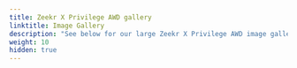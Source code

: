 ```yaml
---
title: Zeekr X Privilege AWD gallery
linktitle: Image Gallery
description: "See below for our large Zeekr X Privilege AWD image gallery. Click pictures for high-resolution versions."
weight: 10
hidden: true
---
```

<!-- markdownlint-disable MD033 -->
<object type="image/svg+xml" data="../modelnavigation.svg"></object>
<div class="pswp-gallery pswp-grid-container" id ="my-gallery">
<div class="pswp-grid-item">
<a href="https://media.evkx.net/multimedia/models/zeekr/x/x_privilege_awd/exterior_1.jpg"
data-pswp-src="https://media.evkx.net/multimedia/models/zeekr/x/x_privilege_awd/exterior_1.jpg"
data-pswp-width="3000"
data-pswp-height="1687" 
target="_blank">
<img src="https://media.evkx.net/multimedia/models/zeekr/x/x_privilege_awd/exterior_1_xst.jpg" alt="Zeekr X Privilege AWD" width="200px" height="0px" />
</a>
</div>
<div class="pswp-grid-item">
<a href="https://media.evkx.net/multimedia/models/zeekr/x/x_privilege_awd/exterior_2.jpg"
data-pswp-src="https://media.evkx.net/multimedia/models/zeekr/x/x_privilege_awd/exterior_2.jpg"
data-pswp-width="3000"
data-pswp-height="1687" 
target="_blank">
<img src="https://media.evkx.net/multimedia/models/zeekr/x/x_privilege_awd/exterior_2_xst.jpg" alt="Zeekr X Privilege AWD" width="200px" height="0px" />
</a>
</div>
<div class="pswp-grid-item">
<a href="https://media.evkx.net/multimedia/models/zeekr/x/x_privilege_awd/exterior_3.jpg"
data-pswp-src="https://media.evkx.net/multimedia/models/zeekr/x/x_privilege_awd/exterior_3.jpg"
data-pswp-width="1920"
data-pswp-height="1080" 
target="_blank">
<img src="https://media.evkx.net/multimedia/models/zeekr/x/x_privilege_awd/exterior_3_xst.jpg" alt="Zeekr X Privilege AWD" width="200px" height="0px" />
</a>
</div>
<div class="pswp-grid-item">
<a href="https://media.evkx.net/multimedia/models/zeekr/x/x_privilege_awd/exterior_4.jpg"
data-pswp-src="https://media.evkx.net/multimedia/models/zeekr/x/x_privilege_awd/exterior_4.jpg"
data-pswp-width="1504"
data-pswp-height="1128" 
target="_blank">
<img src="https://media.evkx.net/multimedia/models/zeekr/x/x_privilege_awd/exterior_4_xst.jpg" alt="Zeekr X Privilege AWD" width="200px" height="0px" />
</a>
</div>
<div class="pswp-grid-item">
<a href="https://media.evkx.net/multimedia/models/zeekr/x/x_privilege_awd/frontseats_1.jpg"
data-pswp-src="https://media.evkx.net/multimedia/models/zeekr/x/x_privilege_awd/frontseats_1.jpg"
data-pswp-width="3000"
data-pswp-height="2000" 
target="_blank">
<img src="https://media.evkx.net/multimedia/models/zeekr/x/x_privilege_awd/frontseats_1_xst.jpg" alt="Zeekr X Privilege AWD" width="200px" height="0px" />
</a>
</div>
<div class="pswp-grid-item">
<a href="https://media.evkx.net/multimedia/models/zeekr/x/x_privilege_awd/frunk_1.jpg"
data-pswp-src="https://media.evkx.net/multimedia/models/zeekr/x/x_privilege_awd/frunk_1.jpg"
data-pswp-width="3000"
data-pswp-height="2000" 
target="_blank">
<img src="https://media.evkx.net/multimedia/models/zeekr/x/x_privilege_awd/frunk_1_xst.jpg" alt="Zeekr X Privilege AWD" width="200px" height="0px" />
</a>
</div>
<div class="pswp-grid-item">
<a href="https://media.evkx.net/multimedia/models/zeekr/x/x_privilege_awd/headlights_1.jpg"
data-pswp-src="https://media.evkx.net/multimedia/models/zeekr/x/x_privilege_awd/headlights_1.jpg"
data-pswp-width="3000"
data-pswp-height="2000" 
target="_blank">
<img src="https://media.evkx.net/multimedia/models/zeekr/x/x_privilege_awd/headlights_1_xst.jpg" alt="Zeekr X Privilege AWD" width="200px" height="0px" />
</a>
</div>
<div class="pswp-grid-item">
<a href="https://media.evkx.net/multimedia/models/zeekr/x/x_privilege_awd/main_1.jpg"
data-pswp-src="https://media.evkx.net/multimedia/models/zeekr/x/x_privilege_awd/main_1.jpg"
data-pswp-width="3000"
data-pswp-height="1687" 
target="_blank">
<img src="https://media.evkx.net/multimedia/models/zeekr/x/x_privilege_awd/main_1_xst.jpg" alt="Zeekr X Privilege AWD" width="200px" height="0px" />
</a>
</div>
<div class="pswp-grid-item">
<a href="https://media.evkx.net/multimedia/models/zeekr/x/x_privilege_awd/screens_1.jpg"
data-pswp-src="https://media.evkx.net/multimedia/models/zeekr/x/x_privilege_awd/screens_1.jpg"
data-pswp-width="2280"
data-pswp-height="1282" 
target="_blank">
<img src="https://media.evkx.net/multimedia/models/zeekr/x/x_privilege_awd/screens_1_xst.jpg" alt="Zeekr X Privilege AWD" width="200px" height="0px" />
</a>
</div>
<div class="pswp-grid-item">
<a href="https://media.evkx.net/multimedia/models/zeekr/x/x_privilege_awd/screens_2.jpg"
data-pswp-src="https://media.evkx.net/multimedia/models/zeekr/x/x_privilege_awd/screens_2.jpg"
data-pswp-width="1504"
data-pswp-height="1128" 
target="_blank">
<img src="https://media.evkx.net/multimedia/models/zeekr/x/x_privilege_awd/screens_2_xst.jpg" alt="Zeekr X Privilege AWD" width="200px" height="0px" />
</a>
</div>
<div class="pswp-grid-item">
<a href="https://media.evkx.net/multimedia/models/zeekr/x/x_privilege_awd/screens_3.jpg"
data-pswp-src="https://media.evkx.net/multimedia/models/zeekr/x/x_privilege_awd/screens_3.jpg"
data-pswp-width="2280"
data-pswp-height="1282" 
target="_blank">
<img src="https://media.evkx.net/multimedia/models/zeekr/x/x_privilege_awd/screens_3_xst.jpg" alt="Zeekr X Privilege AWD" width="200px" height="0px" />
</a>
</div>
<div class="pswp-grid-item">
<a href="https://media.evkx.net/multimedia/models/zeekr/x/x_privilege_awd/screens_4.jpg"
data-pswp-src="https://media.evkx.net/multimedia/models/zeekr/x/x_privilege_awd/screens_4.jpg"
data-pswp-width="3000"
data-pswp-height="2000" 
target="_blank">
<img src="https://media.evkx.net/multimedia/models/zeekr/x/x_privilege_awd/screens_4_xst.jpg" alt="Zeekr X Privilege AWD" width="200px" height="0px" />
</a>
</div>
<div class="pswp-grid-item">
<a href="https://media.evkx.net/multimedia/models/zeekr/x/x_privilege_awd/secondrowseats_1.jpg"
data-pswp-src="https://media.evkx.net/multimedia/models/zeekr/x/x_privilege_awd/secondrowseats_1.jpg"
data-pswp-width="3000"
data-pswp-height="2000" 
target="_blank">
<img src="https://media.evkx.net/multimedia/models/zeekr/x/x_privilege_awd/secondrowseats_1_xst.jpg" alt="Zeekr X Privilege AWD" width="200px" height="0px" />
</a>
</div>
<div class="pswp-grid-item">
<a href="https://media.evkx.net/multimedia/models/zeekr/x/x_privilege_awd/soundsystem_1.jpg"
data-pswp-src="https://media.evkx.net/multimedia/models/zeekr/x/x_privilege_awd/soundsystem_1.jpg"
data-pswp-width="3000"
data-pswp-height="2000" 
target="_blank">
<img src="https://media.evkx.net/multimedia/models/zeekr/x/x_privilege_awd/soundsystem_1_xst.jpg" alt="Zeekr X Privilege AWD" width="200px" height="0px" />
</a>
</div>
<div class="pswp-grid-item">
<a href="https://media.evkx.net/multimedia/models/zeekr/x/x_privilege_awd/trunk_1.jpg"
data-pswp-src="https://media.evkx.net/multimedia/models/zeekr/x/x_privilege_awd/trunk_1.jpg"
data-pswp-width="3000"
data-pswp-height="2000" 
target="_blank">
<img src="https://media.evkx.net/multimedia/models/zeekr/x/x_privilege_awd/trunk_1_xst.jpg" alt="Zeekr X Privilege AWD" width="200px" height="0px" />
</a>
</div>
</div>
<script type="module">
  import PhotoSwipeLightbox from '/js/photoswipe-lightbox.esm.js';
    const lightbox = new PhotoSwipeLightbox({
       gallery: '#my-gallery',
        children: 'a',
        pswpModule: () => import('/js/photoswipe.esm.js')
    });
lightbox.init();
</script>
